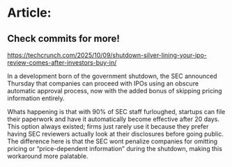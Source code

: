 # Article:

## Check commits for more!
https://techcrunch.com/2025/10/09/shutdown-silver-lining-your-ipo-review-comes-after-investors-buy-in/

In a development born of the government shutdown, the SEC announced Thursday that companies can proceed with IPOs using an obscure automatic approval process, now with the added bonus of skipping pricing information entirely.

Whats happening is that with 90% of SEC staff furloughed, startups can file their paperwork and have it automatically become effective after 20 days. This option always existed; firms just rarely use it because they prefer having SEC reviewers actually look at their disclosures before going public. The difference here is that the SEC wont penalize companies for omitting pricing or &#8220;price-dependent information&#8221; during the shutdown, making this workaround more palatable.